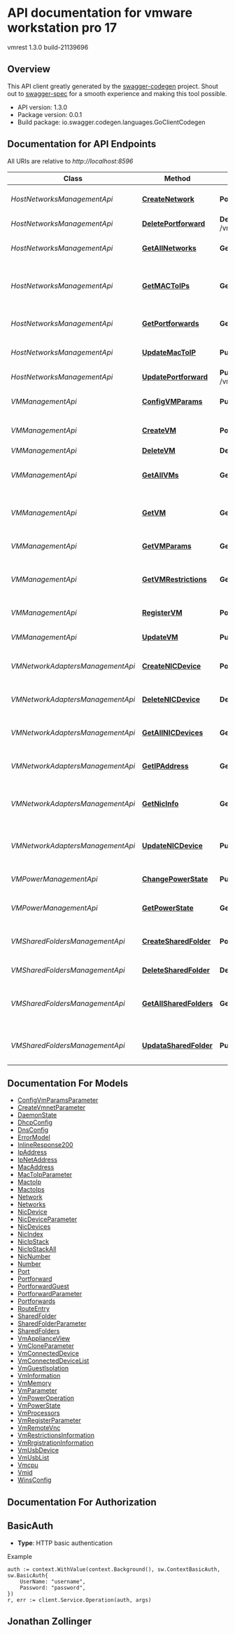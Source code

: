 # API documentation for vmware workstation pro 17 

vmrest 1.3.0 build-21139696

## Overview
This API client greatly generated by the [swagger-codegen](https://github.com/swagger-api/swagger-codegen) project.  Shout out to [swagger-spec](https://github.com/swagger-api/swagger-spec) for a smooth experience and making this tool possible.

- API version: 1.3.0
- Package version: 0.0.1
- Build package: io.swagger.codegen.languages.GoClientCodegen

## Documentation for API Endpoints

All URIs are relative to *http://localhost:8596*

Class | Method | HTTP request | Description
------------ | ------------- | ------------- | -------------
*HostNetworksManagementApi* | [**CreateNetwork**](../docs/HostNetworksManagementApi.md#createnetwork) | **Post** /vmnets | Creates a virtual network
*HostNetworksManagementApi* | [**DeletePortforward**](../docs/HostNetworksManagementApi.md#deleteportforward) | **Delete** /vmnet/{vmnet}/portforward/{protocol}/{port} | Deletes port forwarding
*HostNetworksManagementApi* | [**GetAllNetworks**](../docs/HostNetworksManagementApi.md#getallnetworks) | **Get** /vmnet | Returns all virtual networks
*HostNetworksManagementApi* | [**GetMACToIPs**](../docs/HostNetworksManagementApi.md#getmactoips) | **Get** /vmnet/{vmnet}/mactoip | Returns all MAC-to-IP settings for DHCP service
*HostNetworksManagementApi* | [**GetPortforwards**](../docs/HostNetworksManagementApi.md#getportforwards) | **Get** /vmnet/{vmnet}/portforward | Returns all port forwardings
*HostNetworksManagementApi* | [**UpdateMacToIP**](../docs/HostNetworksManagementApi.md#updatemactoip) | **Put** /vmnet/{vmnet}/mactoip/{mac} | Updates the MAC-to-IP binding
*HostNetworksManagementApi* | [**UpdatePortforward**](../docs/HostNetworksManagementApi.md#updateportforward) | **Put** /vmnet/{vmnet}/portforward/{protocol}/{port} | Updates port forwarding
*VMManagementApi* | [**ConfigVMParams**](../docs/VMManagementApi.md#configvmparams) | **Put** /vms/{id}/configparams | update the vm config params
*VMManagementApi* | [**CreateVM**](../docs/VMManagementApi.md#createvm) | **Post** /vms | Creates a copy of the VM
*VMManagementApi* | [**DeleteVM**](../docs/VMManagementApi.md#deletevm) | **Delete** /vms/{id} | Deletes a VM
*VMManagementApi* | [**GetAllVMs**](../docs/VMManagementApi.md#getallvms) | **Get** /vms | Returns a list of VM IDs and paths for all VMs
*VMManagementApi* | [**GetVM**](../docs/VMManagementApi.md#getvm) | **Get** /vms/{id} | Returns the VM setting information of a VM
*VMManagementApi* | [**GetVMParams**](../docs/VMManagementApi.md#getvmparams) | **Get** /vms/{id}/params/{name} | Get the VM config params
*VMManagementApi* | [**GetVMRestrictions**](../docs/VMManagementApi.md#getvmrestrictions) | **Get** /vms/{id}/restrictions | Returns the restrictions information of the VM
*VMManagementApi* | [**RegisterVM**](../docs/VMManagementApi.md#registervm) | **Post** /vms/registration | Register VM to VM Library
*VMManagementApi* | [**UpdateVM**](../docs/VMManagementApi.md#updatevm) | **Put** /vms/{id} | Updates the VM settings
*VMNetworkAdaptersManagementApi* | [**CreateNICDevice**](../docs/VMNetworkAdaptersManagementApi.md#createnicdevice) | **Post** /vms/{id}/nic | Creates a network adapter in the VM
*VMNetworkAdaptersManagementApi* | [**DeleteNICDevice**](../docs/VMNetworkAdaptersManagementApi.md#deletenicdevice) | **Delete** /vms/{id}/nic/{index} | Deletes a VM network adapter
*VMNetworkAdaptersManagementApi* | [**GetAllNICDevices**](../docs/VMNetworkAdaptersManagementApi.md#getallnicdevices) | **Get** /vms/{id}/nic | Returns all network adapters in the VM
*VMNetworkAdaptersManagementApi* | [**GetIPAddress**](../docs/VMNetworkAdaptersManagementApi.md#getipaddress) | **Get** /vms/{id}/ip | Returns the IP address of a VM
*VMNetworkAdaptersManagementApi* | [**GetNicInfo**](../docs/VMNetworkAdaptersManagementApi.md#getnicinfo) | **Get** /vms/{id}/nicips | Returns the IP stack configuration of all NICs of a VM
*VMNetworkAdaptersManagementApi* | [**UpdateNICDevice**](../docs/VMNetworkAdaptersManagementApi.md#updatenicdevice) | **Put** /vms/{id}/nic/{index} | Updates a network adapter in the VM
*VMPowerManagementApi* | [**ChangePowerState**](../docs/VMPowerManagementApi.md#changepowerstate) | **Put** /vms/{id}/power | Changes the VM power state
*VMPowerManagementApi* | [**GetPowerState**](../docs/VMPowerManagementApi.md#getpowerstate) | **Get** /vms/{id}/power | Returns the power state of the VM
*VMSharedFoldersManagementApi* | [**CreateSharedFolder**](../docs/VMSharedFoldersManagementApi.md#createsharedfolder) | **Post** /vms/{id}/sharedfolders | Mounts a new shared folder in the VM
*VMSharedFoldersManagementApi* | [**DeleteSharedFolder**](../docs/VMSharedFoldersManagementApi.md#deletesharedfolder) | **Delete** /vms/{id}/sharedfolders/{folder id} | Deletes a shared folder
*VMSharedFoldersManagementApi* | [**GetAllSharedFolders**](../docs/VMSharedFoldersManagementApi.md#getallsharedfolders) | **Get** /vms/{id}/sharedfolders | Returns all shared folders mounted in the VM
*VMSharedFoldersManagementApi* | [**UpdataSharedFolder**](../docs/VMSharedFoldersManagementApi.md#updatasharedfolder) | **Put** /vms/{id}/sharedfolders/{folder id} | Updates a shared folder mounted in the VM


## Documentation For Models

 - [ConfigVmParamsParameter](../docs/ConfigVmParamsParameter.md)
 - [CreateVmnetParameter](../docs/CreateVmnetParameter.md)
 - [DaemonState](../docs/DaemonState.md)
 - [DhcpConfig](../docs/DhcpConfig.md)
 - [DnsConfig](../docs/DnsConfig.md)
 - [ErrorModel](../docs/ErrorModel.md)
 - [InlineResponse200](../docs/InlineResponse200.md)
 - [IpAddress](../docs/IpAddress.md)
 - [IpNetAddress](../docs/IpNetAddress.md)
 - [MacAddress](../docs/MacAddress.md)
 - [MacToIpParameter](../docs/MacToIpParameter.md)
 - [MactoIp](../docs/MactoIp.md)
 - [MactoIps](../docs/MactoIps.md)
 - [Network](../docs/Network.md)
 - [Networks](../docs/Networks.md)
 - [NicDevice](../docs/NicDevice.md)
 - [NicDeviceParameter](../docs/NicDeviceParameter.md)
 - [NicDevices](../docs/NicDevices.md)
 - [NicIndex](../docs/NicIndex.md)
 - [NicIpStack](../docs/NicIpStack.md)
 - [NicIpStackAll](../docs/NicIpStackAll.md)
 - [NicNumber](../docs/NicNumber.md)
 - [Number](../docs/Number.md)
 - [Port](../docs/Port.md)
 - [Portforward](../docs/Portforward.md)
 - [PortforwardGuest](../docs/PortforwardGuest.md)
 - [PortforwardParameter](../docs/PortforwardParameter.md)
 - [Portforwards](../docs/Portforwards.md)
 - [RouteEntry](../docs/RouteEntry.md)
 - [SharedFolder](../docs/SharedFolder.md)
 - [SharedFolderParameter](../docs/SharedFolderParameter.md)
 - [SharedFolders](../docs/SharedFolders.md)
 - [VmApplianceView](../docs/VmApplianceView.md)
 - [VmCloneParameter](../docs/VmCloneParameter.md)
 - [VmConnectedDevice](../docs/VmConnectedDevice.md)
 - [VmConnectedDeviceList](../docs/VmConnectedDeviceList.md)
 - [VmGuestIsolation](../docs/VmGuestIsolation.md)
 - [VmInformation](../docs/VmInformation.md)
 - [VmMemory](../docs/VmMemory.md)
 - [VmParameter](../docs/VmParameter.md)
 - [VmPowerOperation](../docs/VmPowerOperation.md)
 - [VmPowerState](../docs/VmPowerState.md)
 - [VmProcessors](../docs/VmProcessors.md)
 - [VmRegisterParameter](../docs/VmRegisterParameter.md)
 - [VmRemoteVnc](../docs/VmRemoteVnc.md)
 - [VmRestrictionsInformation](../docs/VmRestrictionsInformation.md)
 - [VmRrgistrationInformation](../docs/VmRrgistrationInformation.md)
 - [VmUsbDevice](../docs/VmUsbDevice.md)
 - [VmUsbList](../docs/VmUsbList.md)
 - [Vmcpu](../docs/Vmcpu.md)
 - [Vmid](../docs/Vmid.md)
 - [WinsConfig](../docs/WinsConfig.md)


## Documentation For Authorization

## BasicAuth
- **Type**: HTTP basic authentication

Example
```golang
auth := context.WithValue(context.Background(), sw.ContextBasicAuth, sw.BasicAuth{
	UserName: "username",
	Password: "password",
})
r, err := client.Service.Operation(auth, args)
```

## Jonathan Zollinger 
